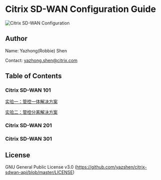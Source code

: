 # Citrix SD-WAN Configuration Guide
![Citrix SD-WAN Configuration](https://www.citrix.com/content/dam/citrix61/en_us/images/graphics/infographics/sd-wan-product-breakdown.png)

## Author
Name: Yazhong(Robbie) Shen

Contact: yazhong.shen@citrix.com

## Table of Contents
### Citrix SD-WAN 101

[实验一：管控一体解决方案](https://github.com/yazshen/citrix-sdwan-configuration/blob/master/citrix-sdwan-101-lab01.md)

[实验二：管控分离解决方案](https://github.com/yazshen/citrix-sdwan-configuration/blob/master/citrix-sdwan-101-lab02.md)

### Citrix SD-WAN 201

### Citrix SD-WAN 301

## License
GNU General Public License v3.0
(https://github.com/yazshen/citrix-sdwan-api/blob/master/LICENSE)
